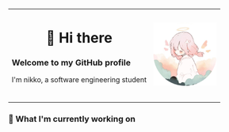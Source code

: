 <table align="center">
  <tr>
    <td>
    <h1 align="center">👋 Hi there</h1>
      <h3> Welcome to my GitHub profile</h3>
      <p>I'm nikko, a software engineering student</br>
        <img height="16" width="16" src="https://cdn.simpleicons.org/visualstudiocode/white" />
        <img height="16" width="16" src="https://cdn.simpleicons.org/typescript/white" />
        <img height="16" width="16" src="https://cdn.simpleicons.org/node.js/white" />
        <img height="16" width="16" src="https://cdn.simpleicons.org/xcode/white" />
        <img height="16" width="16" src="https://cdn.simpleicons.org/c++/white" />
      </p>
    </td>
    <td>
      <img src="pfp.png" width="128" height="128"></img>
    </td>
  </tr>
</table>

### 🔭 What I'm currently working on

<!-- ## `🧑🏼‍💻` My skills:

`*` **Languages**

[![My Skills](https://skillicons.dev/icons?i=cpp,c,ts,python)](https://skillicons.dev)

`*` **Frameworks & Libraries**

[![My Skills](https://skillicons.dev/icons?i=astro,nodejs,svelte,tailwind,react)](https://skillicons.dev)

`*` **Toolkit**

[![My Skills](https://skillicons.dev/icons?i=visualstudio,vscode,idea,figma,git,bash,mongodb,nextjs)](https://skillicons.dev) -->

<!--
**T3RRY4/T3RRY4** is a ✨ _special_ ✨ repository because its `README.md` (this file) appears on your GitHub profile.

Here are some ideas to get you started:

- 🔭 I’m currently working on ...
- 🌱 I’m currently learning ...
- 👯 I’m looking to collaborate on ...
- 🤔 I’m looking for help with ...
- 💬 Ask me about ...
- 📫 How to reach me: ...
- 😄 Pronouns: ...
- ⚡ Fun fact: ...
-->
